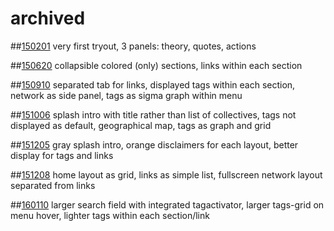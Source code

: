 # archived
##[150201](http://manifestes.github.io/archived/150201)
very first tryout, 3 panels: theory, quotes, actions

##[150620](http://manifestes.github.io/archived/150620)
collapsible colored (only) sections, links within each section

##[150910](http://manifestes.github.io/archived/150910)
separated tab for links, displayed tags within each section, network as side panel, tags as sigma graph within menu

##[151006](http://manifestes.github.io/archived/151006)
splash intro with title rather than list of collectives, tags not displayed as default, geographical map, tags as graph and grid

##[151205](http://manifestes.github.io/archived/151205)
gray splash intro, orange disclaimers for each layout, better display for tags and links

##[151208](http://manifestes.github.io/archived/151208)
home layout as grid, links as simple list, fullscreen network layout separated from links

##[160110](http://manifestes.github.io/archived/160110)
larger search field with integrated tagactivator, larger tags-grid on menu hover, lighter tags within each section/link
